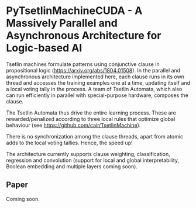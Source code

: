 # PyTsetlinMachineCUDA - A Massively Parallel and Asynchronous Architecture for Logic-based AI 

Tsetlin machines formulate patterns using conjunctive clause in propositional logic (https://arxiv.org/abs/1804.01508). In the parallel and asynchronous architecture implemented here, each clause runs in its own thread and accesses the training examples one at a time,  updating itself and a local voting tally in the process.
A team of Tsetlin Automata, which also can run efficiently in parallel with special-purpose hardware, composes the clause.

The Tsetlin Automata thus drive the entire learning process. These are rewarded/penalized according to three local rules that optimize global behaviour (see https://github.com/cair/TsetlinMachine).

There is no synchronization among the clause threads, apart from atomic adds to the local voting tallies. Hence, the speed up!

<p>
The architecture currently supports clause weighting, classification, regression and convolution (support for local and global interpretability, Boolean embedding and multiple layers coming soon).
</p>

## Paper

Coming soon.
